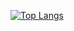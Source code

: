 [![Top Langs](https://github-readme-stats.vercel.app/api/top-langs/?username=DLee211&layout=donut)](https://github.com/anuraghazra/github-readme-stats)
